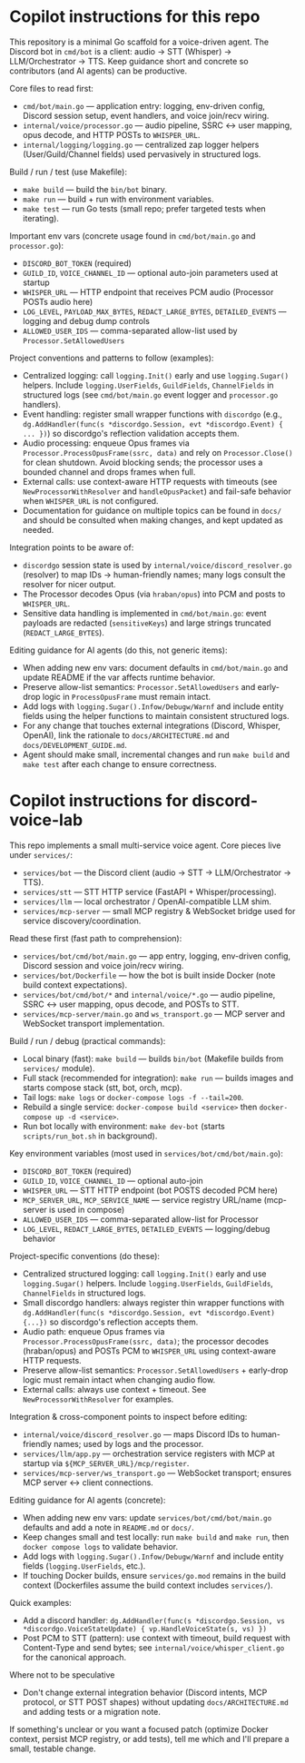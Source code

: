 <!--
This file provides concise, actionable guidance for AI coding agents working on the
discord-voice-lab repository. Keep it short (20-50 lines) and reference specific
files, commands, and patterns found in the tree.
-->
# Copilot instructions for this repo

This repository is a minimal Go scaffold for a voice-driven agent. The Discord bot
in `cmd/bot` is a client: audio -> STT (Whisper) -> LLM/Orchestrator -> TTS. Keep
guidance short and concrete so contributors (and AI agents) can be productive.

Core files to read first:
- `cmd/bot/main.go` — application entry: logging, env-driven config, Discord session
  setup, event handlers, and voice join/recv wiring.
- `internal/voice/processor.go` — audio pipeline, SSRC <-> user mapping, opus decode,
  and HTTP POSTs to `WHISPER_URL`.
- `internal/logging/logging.go` — centralized zap logger helpers (User/Guild/Channel
  fields) used pervasively in structured logs.

Build / run / test (use Makefile):
- `make build` — build the `bin/bot` binary.
- `make run` — build + run with environment variables.
- `make test` — run Go tests (small repo; prefer targeted tests when iterating).

Important env vars (concrete usage found in `cmd/bot/main.go` and `processor.go`):
- `DISCORD_BOT_TOKEN` (required)
- `GUILD_ID`, `VOICE_CHANNEL_ID` — optional auto-join parameters used at startup
- `WHISPER_URL` — HTTP endpoint that receives PCM audio (Processor POSTs audio here)
- `LOG_LEVEL`, `PAYLOAD_MAX_BYTES`, `REDACT_LARGE_BYTES`, `DETAILED_EVENTS` — logging
  and debug dump controls
- `ALLOWED_USER_IDS` — comma-separated allow-list used by `Processor.SetAllowedUsers`

Project conventions and patterns to follow (examples):
- Centralized logging: call `logging.Init()` early and use `logging.Sugar()` helpers.
  Include `logging.UserFields`, `GuildFields`, `ChannelFields` in structured logs
  (see `cmd/bot/main.go` event logger and `processor.go` handlers).
- Event handling: register small wrapper functions with `discordgo` (e.g.,
  `dg.AddHandler(func(s *discordgo.Session, evt *discordgo.Event) { ... })`) so
  discordgo's reflection validation accepts them.
- Audio processing: enqueue Opus frames via `Processor.ProcessOpusFrame(ssrc, data)`
  and rely on `Processor.Close()` for clean shutdown. Avoid blocking sends; the
  processor uses a bounded channel and drops frames when full.
- External calls: use context-aware HTTP requests with timeouts (see
  `NewProcessorWithResolver` and `handleOpusPacket`) and fail-safe behavior when
  `WHISPER_URL` is not configured.
- Documentation for guidance on multiple topics can be found in `docs/` and should be
  consulted when making changes, and kept updated as needed.

Integration points to be aware of:
- `discordgo` session state is used by `internal/voice/discord_resolver.go` (resolver)
  to map IDs -> human-friendly names; many logs consult the resolver for nicer output.
- The Processor decodes Opus (via `hraban/opus`) into PCM and posts to `WHISPER_URL`.
- Sensitive data handling is implemented in `cmd/bot/main.go`: event payloads are
  redacted (`sensitiveKeys`) and large strings truncated (`REDACT_LARGE_BYTES`).

Editing guidance for AI agents (do this, not generic items):
- When adding new env vars: document defaults in `cmd/bot/main.go` and update README
  if the var affects runtime behavior.
- Preserve allow-list semantics: `Processor.SetAllowedUsers` and early-drop logic in
  `ProcessOpusFrame` must remain intact.
- Add logs with `logging.Sugar().Infow/Debugw/Warnf` and include entity fields using
  the helper functions to maintain consistent structured logs.
- For any change that touches external integrations (Discord, Whisper, OpenAI), link
  the rationale to `docs/ARCHITECTURE.md` and `docs/DEVELOPMENT_GUIDE.md`.
- Agent should make small, incremental changes and run `make build` and `make test`
  after each change to ensure correctness.

<!--
Concise, actionable guidance for AI coding agents working on
the discord-voice-lab repository. Keep it short (20-50 lines), concrete,
and reference exact files/commands in this repo.
-->

# Copilot instructions for discord-voice-lab

This repo implements a small multi-service voice agent. Core pieces live under `services/`:
- `services/bot` — the Discord client (audio -> STT -> LLM/Orchestrator -> TTS).
- `services/stt` — STT HTTP service (FastAPI + Whisper/processing).
- `services/llm` — local orchestrator / OpenAI-compatible LLM shim.
- `services/mcp-server` — small MCP registry & WebSocket bridge used for service discovery/coordination.

Read these first (fast path to comprehension):
- `services/bot/cmd/bot/main.go` — app entry, logging, env-driven config, Discord session and voice join/recv wiring.
- `services/bot/Dockerfile` — how the bot is built inside Docker (note build context expectations).
- `services/bot/cmd/bot/*` and `internal/voice/*.go` — audio pipeline, SSRC <-> user mapping, opus decode, and POSTs to STT.
- `services/mcp-server/main.go` and `ws_transport.go` — MCP server and WebSocket transport implementation.

Build / run / debug (practical commands):
- Local binary (fast): `make build` — builds `bin/bot` (Makefile builds from `services/` module).
- Full stack (recommended for integration): `make run` — builds images and starts compose stack (stt, bot, orch, mcp).
- Tail logs: `make logs` or `docker-compose logs -f --tail=200`.
- Rebuild a single service: `docker-compose build <service>` then `docker-compose up -d <service>`.
- Run bot locally with environment: `make dev-bot` (starts `scripts/run_bot.sh` in background).

Key environment variables (most used in `services/bot/cmd/bot/main.go`):
- `DISCORD_BOT_TOKEN` (required)
- `GUILD_ID`, `VOICE_CHANNEL_ID` — optional auto-join
- `WHISPER_URL` — STT HTTP endpoint (bot POSTS decoded PCM here)
- `MCP_SERVER_URL`, `MCP_SERVICE_NAME` — service registry URL/name (mcp-server is used in compose)
- `ALLOWED_USER_IDS` — comma-separated allow-list for Processor
- `LOG_LEVEL`, `REDACT_LARGE_BYTES`, `DETAILED_EVENTS` — logging/debug behavior

Project-specific conventions (do these):
- Centralized structured logging: call `logging.Init()` early and use `logging.Sugar()` helpers. Include `logging.UserFields`, `GuildFields`, `ChannelFields` in structured logs.
- Small discordgo handlers: always register thin wrapper functions with `dg.AddHandler(func(s *discordgo.Session, evt *discordgo.Event){...})` so discordgo's reflection accepts them.
- Audio path: enqueue Opus frames via `Processor.ProcessOpusFrame(ssrc, data)`; the processor decodes (hraban/opus) and POSTs PCM to `WHISPER_URL` using context-aware HTTP requests.
- Preserve allow-list semantics: `Processor.SetAllowedUsers` + early-drop logic must remain intact when changing audio flow.
- External calls: always use context + timeout. See `NewProcessorWithResolver` for examples.

Integration & cross-component points to inspect before editing:
- `internal/voice/discord_resolver.go` — maps Discord IDs to human-friendly names; used by logs and the processor.
- `services/llm/app.py` — orchestration service registers with MCP at startup via `${MCP_SERVER_URL}/mcp/register`.
- `services/mcp-server/ws_transport.go` — WebSocket transport; ensures MCP server <-> client connections.

Editing guidance for AI agents (concrete):
- When adding new env vars: update `services/bot/cmd/bot/main.go` defaults and add a note in `README.md` or `docs/`.
- Keep changes small and test locally: run `make build` and `make run`, then `docker compose logs` to validate behavior.
- Add logs with `logging.Sugar().Infow/Debugw/Warnf` and include entity fields (`logging.UserFields`, etc.).
- If touching Docker builds, ensure `services/go.mod` remains in the build context (Dockerfiles assume the build context includes `services/`).

Quick examples:
- Add a discord handler:
  `dg.AddHandler(func(s *discordgo.Session, vs *discordgo.VoiceStateUpdate) { vp.HandleVoiceState(s, vs) })`
- Post PCM to STT (pattern): use context with timeout, build request with Content-Type and send bytes; see `internal/voice/whisper_client.go` for the canonical approach.

Where not to be speculative
- Don't change external integration behavior (Discord intents, MCP protocol, or STT POST shapes) without updating `docs/ARCHITECTURE.md` and adding tests or a migration note.

If something's unclear or you want a focused patch (optimize Docker context, persist MCP registry, or add tests), tell me which and I'll prepare a small, testable change.
